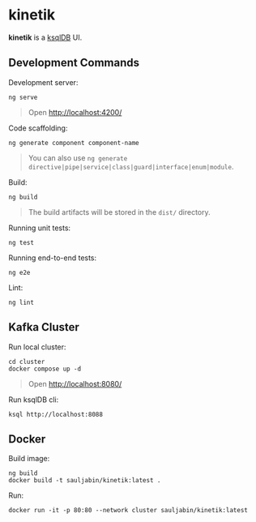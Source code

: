 # kinetik

**kinetik** is a [ksqlDB](https://ksqldb.io/) UI.

## Development Commands

Development server:

```shell
ng serve
```

> Open <http://localhost:4200/>

Code scaffolding:

```shell
ng generate component component-name
```

> You can also use `ng generate directive|pipe|service|class|guard|interface|enum|module`.

Build:

```shell
ng build
```

> The build artifacts will be stored in the `dist/` directory.

Running unit tests:

```shell
ng test
```

Running end-to-end tests:

```shell
ng e2e
```

Lint:

```shell
ng lint
```

## Kafka Cluster

Run local cluster:

```shell
cd cluster
docker compose up -d
```

> Open <http://localhost:8080/>

Run ksqlDB cli:

```shell
ksql http://localhost:8088
```


## Docker

Build image:

```shell
ng build
docker build -t sauljabin/kinetik:latest .
```

Run:

```shell
docker run -it -p 80:80 --network cluster sauljabin/kinetik:latest
```
